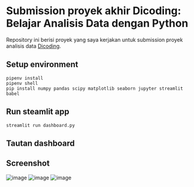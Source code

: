 # Submission proyek akhir Dicoding: Belajar Analisis Data dengan Python 

Repository ini berisi proyek yang saya kerjakan untuk submission proyek analisis data [Dicoding](https://www.dicoding.com/). 

## Setup environment
```
pipenv install
pipenv shell
pip install numpy pandas scipy matplotlib seaborn jupyter streamlit babel
```

## Run steamlit app
```
streamlit run dashboard.py
```

## Tautan dashboard

## Screenshot
![image](https://github.com/rinayu30/submission/assets/58639705/682a5702-5956-4d7f-9131-d15bd4e3d9fa)
![image](https://github.com/rinayu30/submission/assets/58639705/0281a1ad-97c4-4d9c-a4e4-959803677115)
![image](https://github.com/rinayu30/submission/assets/58639705/92e46bf8-2457-4726-b399-65733238468e)

